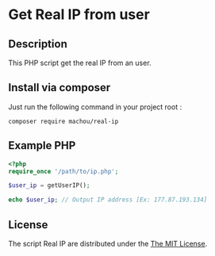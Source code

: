 # Get Real IP from user

## Description

This PHP script get the real IP from an user.

## Install via composer

Just run the following command in your project root :

```
composer require machou/real-ip
```

## Example PHP

```php
<?php
require_once '/path/to/ip.php';

$user_ip = getUserIP();

echo $user_ip; // Output IP address [Ex: 177.87.193.134]
```

## License

The script Real IP are distributed under the [The MIT License](https://opensource.org/licenses/MIT).
